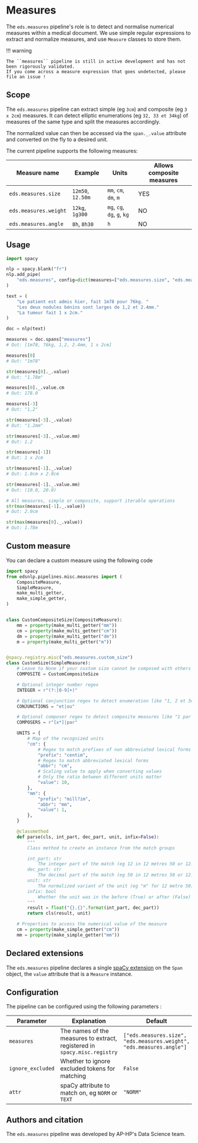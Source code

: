 # Measures

The `eds.measures` pipeline's role is to detect and normalise numerical measures within a medical document.
We use simple regular expressions to extract and normalize measures, and use `Measure` classes to store them.

!!! warning

    The ``measures`` pipeline is still in active development and has not been rigorously validated.
    If you come across a measure expression that goes undetected, please file an issue !

## Scope

The `eds.measures` pipeline can extract simple (eg `3cm`) and composite (eg `3 x 2cm`) measures.
It can detect elliptic enumerations (eg `32, 33 et 34kg`) of measures of the same type and split the measures accordingly.

The normalized value can then be accessed via the `span._.value` attribute and converted on the fly to a desired unit.

The current pipeline supports the following measures:

| Measure name         | Example           | Units                       | Allows composite measures |
| -------------------- | ----------------- | --------------------------- | ------------------------- |
| `eds.measures.size`   | `12m50`, `12.50m` | `mm`, `cm`, `dm`, `m`       | YES                       |
| `eds.measures.weight` | `12kg`, `1g300`   | `mg`, `cg`, `dg`, `g`, `kg` | NO                        |
| `eds.measures.angle`  | `8h`, `8h30`      | `h`                         | NO                        |


## Usage

```python
import spacy

nlp = spacy.blank("fr")
nlp.add_pipe(
    "eds.measures", config=dict(measures=["eds.measures.size", "eds.measures.weight"])
)

text = (
    "Le patient est admis hier, fait 1m78 pour 76kg. "
    "Les deux nodules bénins sont larges de 1,2 et 2.4mm."
    "La tumeur fait 1 x 2cm."
)

doc = nlp(text)

measures = doc.spans["measures"]
# Out: [1m78, 76kg, 1,2, 2.4mm, 1 x 2cm]

measures[0]
# Out: "1m78"

str(measures[0]._.value)
# Out: "1.78m"

measures[0]._.value.cm
# Out: 178.0

measures[-3]
# Out: "1,2"

str(measures[-3]._.value)
# Out: "1.2mm"

str(measures[-3]._.value.mm)
# Out: 1.2

str(measures[-1])
# Out: 1 x 2cm

str(measures[-1]._.value)
# Out: 1.0cm x 2.0cm

str(measures[-1]._.value.mm)
# Out: (10.0, 20.0)

# All measures, simple or composite, support iterable operations
str(max(measures[-1]._.value))
# Out: 2.0cm

str(max(measures[0]._.value))
# Out: 1.78m
```

## Custom measure

You can declare a custom measure using the following code

```python
import spacy
from edsnlp.pipelines.misc.measures import (
    CompositeMeasure,
    SimpleMeasure,
    make_multi_getter,
    make_simple_getter,
)


class CustomCompositeSize(CompositeMeasure):
    mm = property(make_multi_getter("mm"))
    cm = property(make_multi_getter("cm"))
    dm = property(make_multi_getter("dm"))
    m = property(make_multi_getter("m"))


@spacy.registry.misc("eds.measures.custom_size")
class CustomSize(SimpleMeasure):
    # Leave to None if your custom size cannot be composed with others
    COMPOSITE = CustomCompositeSize

    # Optional integer number regex
    INTEGER = r"(?:[0-9]+)"

    # Optional conjunction regex to detect enumeration like "1, 2 et 3cm"
    CONJUNCTIONS = "et|ou"

    # Optional composer regex to detect composite measures like "1 par 2cm"
    COMPOSERS = r"[x*]|par"

    UNITS = {
        # Map of the recognized units
        "cm": {
            # Regex to match prefixes of non abbreviated lexical forms
            "prefix": "centim",
            # Regex to match abbreviated lexical forms
            "abbr": "cm",
            # Scaling value to apply when converting values
            # Only the ratio between different units matter
            "value": 10,
        },
        "mm": {
            "prefix": "mill?im",
            "abbr": "mm",
            "value": 1,
        },
    }

    @classmethod
    def parse(cls, int_part, dec_part, unit, infix=False):
        """
        Class method to create an instance from the match groups

        int_part: str
            The integer part of the match (eg 12 in 12 metres 50 or 12.50metres)
        dec_part: str
            The decimal part of the match (eg 50 in 12 metres 50 or 12.50metres)
        unit: str
            The normalized variant of the unit (eg "m" for 12 metre 50)
        infix: bool
            Whether the unit was in the before (True) or after (False) the decimal part
        """
        result = float("{}.{}".format(int_part, dec_part))
        return cls(result, unit)

    # Properties to access the numerical value of the measure
    cm = property(make_simple_getter("cm"))
    mm = property(make_simple_getter("mm"))
```

## Declared extensions

The `eds.measures` pipeline declares a single [spaCy extension](https://spacy.io/usage/processing-pipelines#custom-components-attributes) on the `Span` object,
the `value` attribute that is a `Measure` instance.

## Configuration

The pipeline can be configured using the following parameters :

| Parameter         | Explanation                                      | Default                           |
| ----------------- | ------------------------------------------------ | --------------------------------- |
| `measures`        | The names of the measures to extract, registered in `spacy.misc.registry`          | `["eds.measures.size", "eds.measures.weight", "eds.measures.angle"]` |
| `ignore_excluded` | Whether to ignore excluded tokens for matching           | `False`   |
| `attr`            | spaCy attribute to match on, eg `NORM` or `TEXT` | `"NORM"`                          |

## Authors and citation

The `eds.measures` pipeline was developed by AP-HP's Data Science team.
